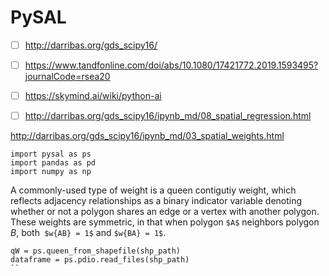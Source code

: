 # PySAL
- [ ] http://darribas.org/gds_scipy16/
- [ ] https://www.tandfonline.com/doi/abs/10.1080/17421772.2019.1593495?journalCode=rsea20
- [ ] https://skymind.ai/wiki/python-ai
- [ ] http://darribas.org/gds_scipy16/ipynb_md/08_spatial_regression.html


http://darribas.org/gds_scipy16/ipynb_md/03_spatial_weights.html


```
import pysal as ps
import pandas as pd
import numpy as np
```

A commonly-used type of weight is a queen contigutiy weight, which reflects adjacency relationships as a binary indicator variable denoting whether or not a polygon shares an edge or a vertex with another polygon. These weights are symmetric, in that when polygon `$A$` neighbors polygon $B$, both` $w{AB} = 1$` and `$w{BA} = 1$`.

```
qW = ps.queen_from_shapefile(shp_path)
dataframe = ps.pdio.read_files(shp_path)
``